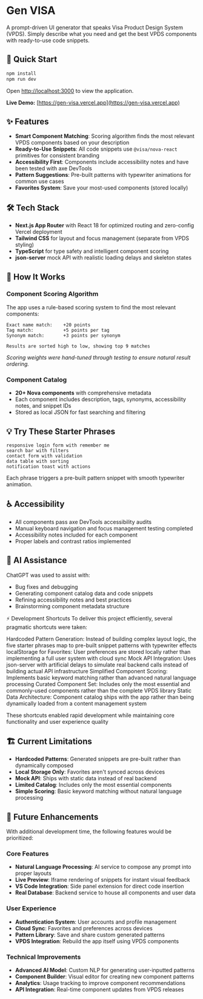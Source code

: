 # Gen VISA

A prompt-driven UI generator that speaks Visa Product Design System (VPDS). Simply describe what you need and get the best VPDS components with ready-to-use code snippets.

## 🚀 Quick Start

```bash
npm install
npm run dev
```

Open [http://localhost:3000](http://localhost:3000) to view the application.

**Live Demo:** [https://gen-visa.vercel.app](https://gen-visa.vercel.app)

## ✨ Features

- **Smart Component Matching**: Scoring algorithm finds the most relevant VPDS components based on your description
- **Ready-to-Use Snippets**: All code snippets use `@visa/nova-react` primitives for consistent branding
- **Accessibility First**: Components include accessibility notes and have been tested with axe DevTools
- **Pattern Suggestions**: Pre-built patterns with typewriter animations for common use cases
- **Favorites System**: Save your most-used components (stored locally)

## 🛠 Tech Stack

- **Next.js App Router** with React 18 for optimized routing and zero-config Vercel deployment
- **Tailwind CSS** for layout and focus management (separate from VPDS styling)
- **TypeScript** for type safety and intelligent component scoring
- **json-server** mock API with realistic loading delays and skeleton states

## 🎯 How It Works

### Component Scoring Algorithm

The app uses a rule-based scoring system to find the most relevant components:

```
Exact name match:    +20 points
Tag match:           +5 points per tag
Synonym match:       +3 points per synonym

Results are sorted high to low, showing top 9 matches
```

_Scoring weights were hand-tuned through testing to ensure natural result ordering._

### Component Catalog

- **20+ Nova components** with comprehensive metadata
- Each component includes description, tags, synonyms, accessibility notes, and snippet IDs
- Stored as local JSON for fast searching and filtering

## 💡 Try These Starter Phrases

```
responsive login form with remember me
search bar with filters
contact form with validation
data table with sorting
notification toast with actions
```

Each phrase triggers a pre-built pattern snippet with smooth typewriter animation.

## ♿ Accessibility

- All components pass axe DevTools accessibility audits
- Manual keyboard navigation and focus management testing completed
- Accessibility notes included for each component
- Proper labels and contrast ratios implemented

## 🤖 AI Assistance

ChatGPT was used to assist with:

- Bug fixes and debugging
- Generating component catalog data and code snippets
- Refining accessibility notes and best practices
- Brainstorming component metadata structure

⚡ Development Shortcuts
To deliver this project efficiently, several pragmatic shortcuts were taken:

Hardcoded Pattern Generation: Instead of building complex layout logic, the five starter phrases map to pre-built snippet patterns with typewriter effects
localStorage for Favorites: User preferences are stored locally rather than implementing a full user system with cloud sync
Mock API Integration: Uses json-server with artificial delays to simulate real backend calls instead of building actual API infrastructure
Simplified Component Scoring: Implements basic keyword matching rather than advanced natural language processing
Curated Component Set: Includes only the most essential and commonly-used components rather than the complete VPDS library
Static Data Architecture: Component catalog ships with the app rather than being dynamically loaded from a content management system

These shortcuts enabled rapid development while maintaining core functionality and user experience quality

## 🏗 Current Limitations

- **Hardcoded Patterns**: Generated snippets are pre-built rather than dynamically composed
- **Local Storage Only**: Favorites aren't synced across devices
- **Mock API**: Ships with static data instead of real backend
- **Limited Catalog**: Includes only the most essential components
- **Simple Scoring**: Basic keyword matching without natural language processing

## 🔮 Future Enhancements

With additional development time, the following features would be prioritized:

### Core Features

- **Natural Language Processing**: AI service to compose any prompt into proper layouts
- **Live Preview**: Iframe rendering of snippets for instant visual feedback
- **VS Code Integration**: Side panel extension for direct code insertion
- **Real Database**: Backend service to house all components and user data

### User Experience

- **Authentication System**: User accounts and profile management
- **Cloud Sync**: Favorites and preferences across devices
- **Pattern Library**: Save and share custom generated patterns
- **VPDS Integration**: Rebuild the app itself using VPDS components

### Technical Improvements

- **Advanced AI Model**: Custom NLP for generating user-inputted patterns
- **Component Builder**: Visual editor for creating new component patterns
- **Analytics**: Usage tracking to improve component recommendations
- **API Integration**: Real-time component updates from VPDS releases
